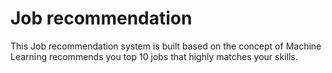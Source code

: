 # Job recommendation
This Job recommendation system is built based on the concept of Machine Learning recommends you top 10 jobs that highly matches your skills.
